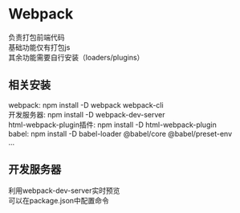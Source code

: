 # Webpack
负责打包前端代码  
基础功能仅有打包js  
其余功能需要自行安装（loaders/plugins）

## 相关安装
webpack: npm install -D webpack webpack-cli  
开发服务器: npm install -D webpack-dev-server  
html-webpack-plugin插件: npm install -D   html-webpack-plugin  
babel: npm install -D babel-loader @babel/core @babel/preset-env  
...

## 开发服务器
利用webpack-dev-server实时预览  
可以在package.json中配置命令